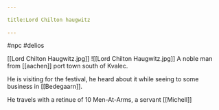 --- 
title:Lord Chilton haugwitz 
---
#npc #delios 

[[Lord Chilton Haugwitz.jpg]]
![[Lord Chilton Haugwitz.jpg]]
A noble man from [[aachen]] port town south of Kvalec.

He is visiting for the festival, he heard about it while seeing to some business in [[Bedegaarn]].

He travels with a retinue of 10 Men-At-Arms, a servant [[Michell]]

